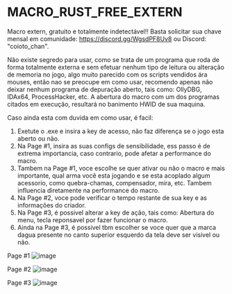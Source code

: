 # MACRO_RUST_FREE_EXTERN
Macro extern, gratuito e totalmente indetectável!! Basta solicitar sua chave mensal em comunidade: https://discord.gg/WgsdPF8Uv8 ou Discord: "coioto_chan".

Não existe segredo para usar, como se trata de um programa que roda de forma totalmente externa e sem efetuar nenhum tipo de leitura ou alteração de memoria no jogo, algo muito parecido com os scripts vendidos ára mouses, então nao se preocupe em como usar, recomendo apenas não deixar nenhum programa de depuração aberto, tais como: OllyDBG, IDAx64, ProcessHacker, etc. A abertura do macro com um dos programas citados em execução, resultará no banimento HWID de sua maquina.

Caso ainda esta com duvida em como usar, é facil:
1) Exetute o .exe e insira a key de acesso, não faz diferença se o jogo esta aberto ou não.
2) Na Page #1, insira as suas configs de sensibilidade, ess passo é de extrema importancia, caso contrario, pode afetar a performance do macro.
3) Tambem na Page #1, voce escolhe se quer ativar ou não o macro e mais importante, qual arma você esta jogando e se esta acoplado algum acessorio, como quebra-chamas, compensador, mira, etc. Tambem influencia diretamente na performance do macro.
4) Na Page #2, voce pode verificar o tempo restante de sua key e as informações do criador.
5) Na Page #3, é possivel alterar a key de ação, tais como: Abertura do menu, tecla reponsavel por fazer funcionar o macro.
6) Ainda na Page #3, é possivel tbm escolher se voce quer que a marca dagua presente no canto superior esquerdo da tela deve ser visivel ou não.

Page #1
![image](https://github.com/user-attachments/assets/cbdbf20b-35f3-48f5-b01e-27797b8e9019)


Page #2
![image](https://github.com/user-attachments/assets/54023f6e-1e9a-4ff2-be1f-0500381a9095)

Page #3
![image](https://github.com/user-attachments/assets/116bd405-4bf4-431d-b8e6-0548323a4eda)
